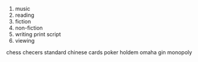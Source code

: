1. music
2. reading
  1. fiction
  2. non-fiction
3. writing
  print
  script
4. viewing

chess
checers
  standard
  chinese
cards
  poker
    holdem
    omaha
  gin
monopoly
